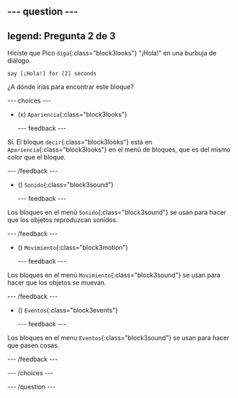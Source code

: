 
--- question ---
---
legend: Pregunta 2 de 3
---

Hiciste que Pico `diga`{:class="block3looks"} "¡Hola!" en una burbuja de diálogo.

```blocks3
say [¡Hola!] for [2] seconds
```

¿A dónde irías para encontrar este bloque?

--- choices ---

- (x) `Apariencia`{:class="block3looks"}

  --- feedback ---

Sí. El bloque `decir`{:class="block3looks"} está en `Apariencia`{:class="block3looks"} en el menú de bloques, que es del mismo color que el bloque.

  --- /feedback ---

- () `Sonido`{:class="block3sound"}

  --- feedback ---

Los bloques en el menú `Sonido`{:class="block3sound"} se usan para hacer que los objetos reproduzcan sonidos.

  --- /feedback ---

- () `Movimiento`{:class="block3motion"}

  --- feedback ---

Los bloques en el menú `Movimiento`{:class="block3sound"} se usan para hacer que los objetos se muevan.

  --- /feedback ---

- () `Eventos`{:class="block3events"}

  --- feedback ---

Los bloques en el menu `Eventos`{:class="block3sound"} se usan para hacer que pasen cosas.

  --- /feedback ---

--- /choices ---

--- /question ---
